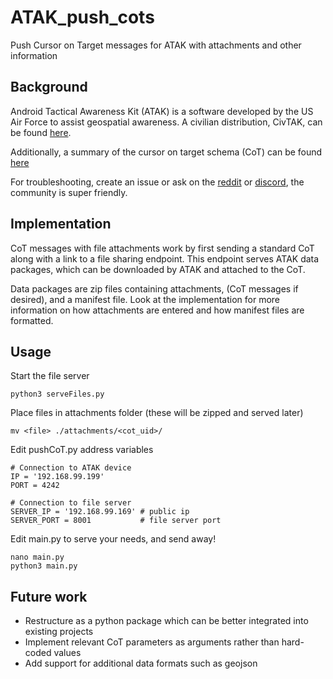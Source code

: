 # ATAK_push_cots
Push Cursor on Target messages for ATAK with attachments and other information

## Background ##
Android Tactical Awareness Kit (ATAK) is a software developed by the US Air Force
to assist geospatial awareness. A civilian distribution, CivTAK, can be found
[here](https://github.com/deptofdefense/AndroidTacticalAssaultKit-CIV).

Additionally, a summary of the cursor on target schema (CoT) can be found [here](https://www.mitre.org/sites/default/files/pdf/09_4937.pdf)

For troubleshooting, create an issue or ask on the [reddit](https://www.reddit.com/r/ATAK/wiki/index) or [discord](https://discord.com/invite/xTdEcpc), the community
is super friendly.

## Implementation ##
CoT messages with file attachments work by first sending a standard CoT along with
a link to a file sharing endpoint. This endpoint serves ATAK data packages, which
can be downloaded by ATAK and attached to the CoT.

Data packages are zip files containing attachments, (CoT messages if desired),
and a manifest file. Look at the implementation for more information on how
attachments are entered and how manifest files are formatted.

## Usage ##
Start the file server
```
python3 serveFiles.py
```

Place files in attachments folder (these will be zipped and served later)
```
mv <file> ./attachments/<cot_uid>/
```

Edit pushCoT.py address variables
```
# Connection to ATAK device
IP = '192.168.99.199'
PORT = 4242

# Connection to file server
SERVER_IP = '192.168.99.169' # public ip
SERVER_PORT = 8001           # file server port
```

Edit main.py to serve your needs, and send away!
```
nano main.py
python3 main.py
```

## Future work ##
* Restructure as a python package which can be better integrated into existing projects
* Implement relevant CoT parameters as arguments rather than hard-coded values
* Add support for additional data formats such as geojson 
